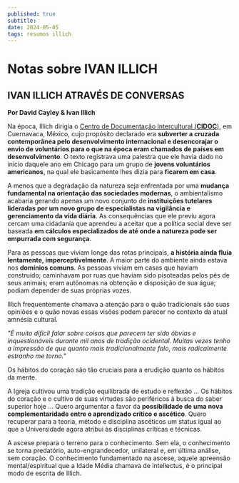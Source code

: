 ```yaml
---
published: true
subtitle:
date: 2024-05-05
tags: resumos illich
---
```


# Notas sobre IVAN ILLICH 

## IVAN ILLICH ATRAVÉS DE CONVERSAS
**Por David Cayley & Ivan Illich**

Na época, Illich dirigia o [Centro de Documentação Intercultural (**CIDOC**)](https://en.wikipedia.org/wiki/Centro_Intercultural_de_Documentaci%C3%B3n), em Cuernavaca, México, cujo propósito declarado era **subverter a cruzada contemporânea pelo desenvolvimento internacional e desencorajar o envio de voluntários para o que na época eram chamados de países em desenvolvimento**. O texto registrava uma palestra que ele havia dado no início daquele ano em Chicago para um grupo de **jovens voluntários americanos**, na qual ele basicamente lhes dizia para **ficarem em casa**.

A menos que a degradação da natureza seja enfrentada por uma **mudança fundamental na orientação das sociedades modernas**, o ambientalismo acabaria gerando apenas um novo conjunto de **instituições tutelares lideradas por um novo grupo de especialistas na vigilância e gerenciamento da vida diária**. As consequências que ele previu agora cercam uma cidadania que aprendeu a aceitar que a política social deve ser baseada **em cálculos especializados de até onde a natureza pode ser empurrada com segurança**.

Para as pessoas que viviam longe das rotas principais, **a história ainda fluía lentamente, imperceptivelmente**. A maior parte do ambiente ainda estava nos **domínios comuns**. As pessoas viviam em casas que haviam construído; caminhavam por ruas que haviam sido pisoteadas pelos pés de seus animais; eram autônomas na obtenção e disposição de sua água; podiam depender de suas próprias vozes.

Illich frequentemente chamava a atenção para o quão tradicionais são suas opiniões e o quão novas essas visões podem parecer no contexto da atual amnésia cultural. 

_"É muito difícil falar sobre coisas que parecem ter sido óbvias e inquestionáveis durante mil anos de tradição ocidental. Muitas vezes tenho a impressão de que quanto mais tradicionalmente falo, mais radicalmente estranho me torno."_

Os hábitos do coração são tão cruciais para a erudição quanto os hábitos da mente. 

A Igreja cultivou uma tradição equilibrada de estudo e reflexão ... Os hábitos do coração e o cultivo de suas virtudes são periféricos à busca do saber superior hoje ... Quero argumentar a favor da **possibilidade de uma nova complementaridade entre o aprendizado crítico e ascético**. Quero recuperar para a teoria, método e disciplina ascéticos um status igual ao que a Universidade agora atribui às disciplinas críticas e técnicas.

A ascese prepara o terreno para o conhecimento. Sem ela, o conhecimento se torna predatório, auto-engrandecedor, unilateral e, em última análise, sem coração. O conhecimento fundamentado na ascese, aquele apreensão mental/espiritual que a Idade Média chamava de intellectus, é o principal modo de escrita de Illich.

